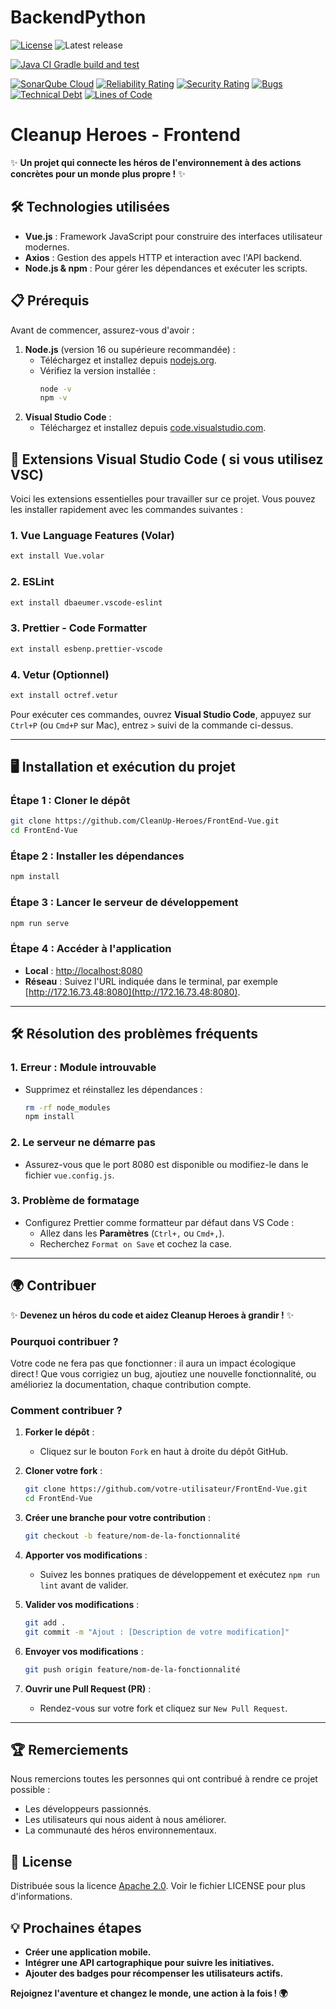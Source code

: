 # BackendPython
[![License](https://img.shields.io/badge/license-Apache%202.0-blue.svg)](LICENSE.txt)
![Latest release](https://img.shields.io/github/v/release/cleanUp-Heroes/BackendPython)


[![Java CI Gradle build and test](https://github.com/CleanUp-Heroes/BackendPython/actions/workflows/build.yml/badge.svg?branch=main)](https://github.com/CleanUp-Heroes/BackendPython/actions/workflows/build.yml)

[![SonarQube Cloud](https://github.com/CleanUp-Heroes/BackendPython/actions/workflows/sonar.yml/badge.svg)](https://github.com/CleanUp-Heroes/BackendPython/actions/workflows/sonar.yml)
[![Reliability Rating](https://sonarcloud.io/api/project_badges/measure?project=CleanUp-Heroes_BackendPython&metric=reliability_rating)](https://sonarcloud.io/summary/new_code?id=CleanUp-Heroes_BackendPython)
[![Security Rating](https://sonarcloud.io/api/project_badges/measure?project=CleanUp-Heroes_BackendPython&metric=security_rating)](https://sonarcloud.io/summary/new_code?id=CleanUp-Heroes_BackendPython)
[![Bugs](https://sonarcloud.io/api/project_badges/measure?project=CleanUp-Heroes_BackendPython&metric=bugs)](https://sonarcloud.io/summary/new_code?id=CleanUp-Heroes_BackendPython)
[![Technical Debt](https://sonarcloud.io/api/project_badges/measure?project=CleanUp-Heroes_BackendPython&metric=sqale_index)](https://sonarcloud.io/summary/new_code?id=CleanUp-Heroes_BackendPython)
[![Lines of Code](https://sonarcloud.io/api/project_badges/measure?project=CleanUp-Heroes_BackendPython&metric=ncloc)](https://sonarcloud.io/summary/new_code?id=CleanUp-Heroes_BackendPython)




# Cleanup Heroes - Frontend

✨ **Un projet qui connecte les héros de l'environnement à des actions concrètes pour un monde plus propre !** ✨



## 🛠️ Technologies utilisées
- **Vue.js** : Framework JavaScript pour construire des interfaces utilisateur modernes.
- **Axios** : Gestion des appels HTTP et interaction avec l'API backend.
- **Node.js & npm** : Pour gérer les dépendances et exécuter les scripts.



## 📋 Prérequis

Avant de commencer, assurez-vous d'avoir :
1. **Node.js** (version 16 ou supérieure recommandée) :
   - Téléchargez et installez depuis [nodejs.org](https://nodejs.org).
   - Vérifiez la version installée :
     ```bash
     node -v
     npm -v
     ```
2. **Visual Studio Code** :
   - Téléchargez et installez depuis [code.visualstudio.com](https://code.visualstudio.com/).



## 🧩 Extensions Visual Studio Code ( si vous utilisez VSC)

Voici les extensions essentielles pour travailler sur ce projet. Vous pouvez les installer rapidement avec les commandes suivantes :

### 1. **Vue Language Features (Volar)**
   ```bash
   ext install Vue.volar
   ```

### 2. **ESLint**
   ```bash
   ext install dbaeumer.vscode-eslint
   ```

### 3. **Prettier - Code Formatter**
   ```bash
   ext install esbenp.prettier-vscode
   ```

### 4. **Vetur (Optionnel)**
   ```bash
   ext install octref.vetur
   ```

Pour exécuter ces commandes, ouvrez **Visual Studio Code**, appuyez sur `Ctrl+P` (ou `Cmd+P` sur Mac), entrez `>` suivi de la commande ci-dessus.

---

## 🖥️ Installation et exécution du projet

### Étape 1 : Cloner le dépôt
```bash
git clone https://github.com/CleanUp-Heroes/FrontEnd-Vue.git
cd FrontEnd-Vue
```

### Étape 2 : Installer les dépendances
```bash
npm install
```

### Étape 3 : Lancer le serveur de développement
```bash
npm run serve
```

### Étape 4 : Accéder à l'application
- **Local** : [http://localhost:8080](http://localhost:8080)
- **Réseau** : Suivez l'URL indiquée dans le terminal, par exemple [http://172.16.73.48:8080](http://172.16.73.48:8080).

---

## 🛠️ Résolution des problèmes fréquents

### 1. **Erreur : Module introuvable**
   - Supprimez et réinstallez les dépendances :
     ```bash
     rm -rf node_modules
     npm install
     ```

### 2. **Le serveur ne démarre pas**
   - Assurez-vous que le port 8080 est disponible ou modifiez-le dans le fichier `vue.config.js`.

### 3. **Problème de formatage**
   - Configurez Prettier comme formatteur par défaut dans VS Code :
     - Allez dans les **Paramètres** (`Ctrl+,` ou `Cmd+,`).
     - Recherchez `Format on Save` et cochez la case.

---

## 🌍 Contribuer

✨ **Devenez un héros du code et aidez Cleanup Heroes à grandir !** ✨

### Pourquoi contribuer ?
Votre code ne fera pas que fonctionner : il aura un impact écologique direct ! Que vous corrigiez un bug, ajoutiez une nouvelle fonctionnalité, ou amélioriez la documentation, chaque contribution compte.

### Comment contribuer ?
1. **Forker le dépôt** :
   - Cliquez sur le bouton `Fork` en haut à droite du dépôt GitHub.

2. **Cloner votre fork** :
   ```bash
   git clone https://github.com/votre-utilisateur/FrontEnd-Vue.git
   cd FrontEnd-Vue
   ```

3. **Créer une branche pour votre contribution** :
   ```bash
   git checkout -b feature/nom-de-la-fonctionnalité
   ```

4. **Apporter vos modifications** :
   - Suivez les bonnes pratiques de développement et exécutez `npm run lint` avant de valider.

5. **Valider vos modifications** :
   ```bash
   git add .
   git commit -m "Ajout : [Description de votre modification]"
   ```

6. **Envoyer vos modifications** :
   ```bash
   git push origin feature/nom-de-la-fonctionnalité
   ```

7. **Ouvrir une Pull Request (PR)** :
   - Rendez-vous sur votre fork et cliquez sur `New Pull Request`.

---

## 🏆 Remerciements

Nous remercions toutes les personnes qui ont contribué à rendre ce projet possible :
- Les développeurs passionnés.
- Les utilisateurs qui nous aident à nous améliorer.
- La communauté des héros environnementaux.


## 📜 License


Distribuée sous la licence [Apache 2.0](https://www.apache.org/licenses/LICENSE-2.0). Voir le fichier LICENSE pour plus d'informations.



## 💡 Prochaines étapes
- **Créer une application mobile.**
- **Intégrer une API cartographique pour suivre les initiatives.**
- **Ajouter des badges pour récompenser les utilisateurs actifs.**

**Rejoignez l'aventure et changez le monde, une action à la fois ! 🌍**

